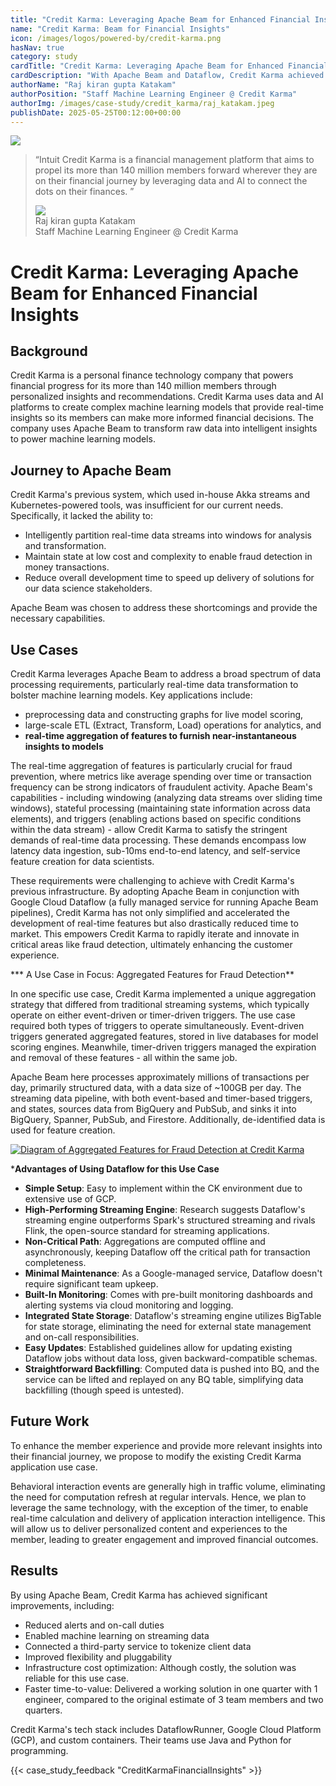 ```yaml
---
title: "Credit Karma: Leveraging Apache Beam for Enhanced Financial Insights"
name: "Credit Karma: Beam for Financial Insights"
icon: /images/logos/powered-by/credit-karma.png
hasNav: true
category: study
cardTitle: "Credit Karma: Leveraging Apache Beam for Enhanced Financial Insights"
cardDescription: "With Apache Beam and Dataflow, Credit Karma achieved a 99% uptime for critical data pipelines, a significant jump from 80%. This reliability, coupled with faster development (1 engineer vs. 3 estimated), has been crucial for enabling real-time financial insights for our more than 140 million members."
authorName: "Raj kiran gupta Katakam"
authorPosition: "Staff Machine Learning Engineer @ Credit Karma"
authorImg: /images/case-study/credit_karma/raj_katakam.jpeg
publishDate: 2025-05-25T00:12:00+00:00
---
```

<!--
Licensed under the Apache License, Version 2.0 (the "License");
you may not use this file except in compliance with the License.
You may obtain a copy of the License at

http://www.apache.org/licenses/LICENSE-2.0

Unless required by applicable law or agreed to in writing, software
distributed under the License is distributed on an "AS IS" BASIS,
WITHOUT WARRANTIES OR CONDITIONS OF ANY KIND, either express or implied.
See the License for the specific language governing permissions and
limitations under the License.
-->
<!-- div with class case-study-opinion is displayed at the top left area of the case study page -->
<div class="case-study-opinion">
    <div class="case-study-opinion-img">
        <img src="/images/logos/powered-by/credit-karma.png"/>
    </div>
    <blockquote class="case-study-quote-block">
      <p class="case-study-quote-text">
        “Intuit Credit Karma is a financial management platform that aims to propel its more than 140 million members forward wherever they are on their financial journey by leveraging data and AI to connect the dots on their finances. ”
      </p>
      <div class="case-study-quote-author">
        <div class="case-study-quote-author-img">
            <img src="/images/case-study/credit_karma/raj_katakam.jpeg">
        </div>
        <div class="case-study-quote-author-info">
            <div class="case-study-quote-author-name">
              Raj kiran gupta Katakam
            </div>
            <div class="case-study-quote-author-position">
              Staff Machine Learning Engineer @ Credit Karma
            </div>
        </div>
      </div>
    </blockquote>
</div>

<!-- div with class case-study-post is the case study page main content -->
<div class="case-study-post">

# Credit Karma: Leveraging Apache Beam for Enhanced Financial Insights

## Background

Credit Karma is a personal finance technology company that powers  financial progress for its more than 140 million members  through personalized insights and recommendations. Credit Karma uses data and AI platforms to create complex machine learning models that provide real-time insights so its members can make more informed financial decisions. The company uses Apache Beam to transform raw data into intelligent insights to power machine learning models.

## Journey to Apache Beam

Credit Karma's previous system, which used in-house Akka streams and Kubernetes-powered tools, was insufficient for our current needs. Specifically, it lacked the ability to:

* Intelligently partition real-time data streams into windows for analysis and transformation.
* Maintain state at low cost and complexity to enable fraud detection in money transactions.
* Reduce overall development time to speed up delivery of solutions for our data science stakeholders.

Apache Beam was chosen to address these shortcomings and provide the necessary capabilities.

## Use Cases

Credit Karma leverages Apache Beam to address a broad spectrum of data processing requirements, particularly real-time data transformation to bolster machine learning models. Key applications include:

* preprocessing data and constructing graphs for live model scoring,
* large-scale ETL (Extract, Transform, Load) operations for analytics, and
* **real-time aggregation of features to furnish near-instantaneous insights to models**

The real-time aggregation of features is particularly crucial for fraud prevention, where metrics like average spending over time or transaction frequency can be strong indicators of fraudulent activity. Apache Beam's capabilities \- including windowing (analyzing data streams over sliding time windows), stateful processing (maintaining state information across data elements), and triggers (enabling actions based on specific conditions within the data stream) \- allow Credit Karma to satisfy the stringent demands of real-time data processing. These demands encompass low latency data ingestion, sub-10ms end-to-end latency, and self-service feature creation for data scientists.

These requirements were challenging to achieve with Credit Karma's previous infrastructure. By adopting Apache Beam in conjunction with Google Cloud Dataflow (a fully managed service for running Apache Beam pipelines), Credit Karma has not only simplified and accelerated the development of real-time features but also drastically reduced time to market. This empowers Credit Karma to rapidly iterate and innovate in critical areas like fraud detection, ultimately enhancing the customer experience.

*** A Use Case in Focus: Aggregated Features for Fraud Detection**

In one specific use case, Credit Karma implemented a unique aggregation strategy that differed from traditional streaming systems, which typically operate on either event-driven or timer-driven triggers. The use case required both types of triggers to operate simultaneously. Event-driven triggers generated aggregated features, stored in live databases for model scoring engines. Meanwhile, timer-driven triggers managed the expiration and removal of these features \- all within the same job.

Apache Beam here processes approximately millions of transactions per day, primarily structured data, with a data size of \~100GB per day. The streaming data pipeline, with both event-based and timer-based triggers, and states, sources data from BigQuery and PubSub, and sinks it into BigQuery, Spanner, PubSub, and Firestore. Additionally, de-identified data is used for feature creation.

<div class="post-scheme">
    <a href="/images/case-study/credit_karma/credit_karma_financial_insights.png" target="_blank" title="Click to enlarge">
        <img src="/images/case-study/credit_karma/credit_karma_financial_insights.png" alt="Diagram of Aggregated Features for Fraud Detection at Credit Karma">
    </a>
</div>


***Advantages of Using Dataflow for this Use Case**

* **Simple Setup**: Easy to implement within the CK environment due to extensive use of GCP.
* **High-Performing Streaming Engine**: Research suggests Dataflow's streaming engine outperforms Spark's structured streaming and rivals Flink, the open-source standard for streaming applications.
* **Non-Critical Path**: Aggregations are computed offline and asynchronously, keeping Dataflow off the critical path for transaction completeness.
* **Minimal Maintenance**: As a Google-managed service, Dataflow doesn't require significant team upkeep.
* **Built-In Monitoring**: Comes with pre-built monitoring dashboards and alerting systems via cloud monitoring and logging.
* **Integrated State Storage**: Dataflow's streaming engine utilizes BigTable for state storage, eliminating the need for external state management and on-call responsibilities.
* **Easy Updates**: Established guidelines allow for updating existing Dataflow jobs without data loss, given backward-compatible schemas.
* **Straightforward Backfilling**: Computed data is pushed into BQ, and the service can be lifted and replayed on any BQ table, simplifying data backfilling (though speed is untested).

## Future Work

To enhance the member experience and provide more relevant insights into their financial journey, we propose to modify the existing Credit Karma application use case.

Behavioral interaction events are generally high in traffic volume, eliminating the need for computation refresh at regular intervals. Hence, we plan to leverage the same technology, with the exception of the timer, to enable real-time calculation and delivery of application interaction intelligence. This will allow us to deliver personalized content and experiences to the member, leading to greater engagement and improved financial outcomes.

## Results

By using Apache Beam, Credit Karma has achieved significant improvements, including:

* Reduced alerts and on-call duties
* Enabled machine learning on streaming data
* Connected a third-party service to tokenize client data
* Improved flexibility and pluggability
* Infrastructure cost optimization: Although costly, the solution was reliable for this use case.
* Faster time-to-value: Delivered a working solution in one quarter with 1 engineer, compared to the original estimate of 3 team members and two quarters.

Credit Karma's tech stack includes DataflowRunner, Google Cloud Platform (GCP), and custom containers. Their teams use Java and Python for programming.

<!-- case_study_feedback adds feedback buttons -->
{{< case_study_feedback "CreditKarmaFinancialInsights" >}}

</div>
<div class="clear-nav"></div>
